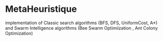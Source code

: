 # MetaHeuristique
implementation of Classic search algorithms (BFS, DFS, UniformCost, A*) and Swarm Intelligence algorithms (Bee Swarm Optimiization , Ant Colony Optimization)
